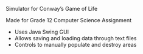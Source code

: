 Simulator for Conway’s Game of Life

Made for Grade 12 Computer Science Assignment
- Uses Java Swing GUI
- Allows saving and loading data through text files
- Controls to manually populate and destroy areas

